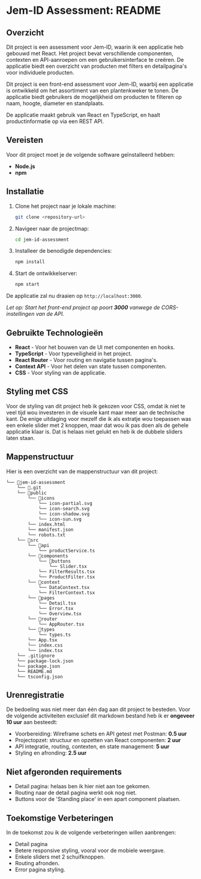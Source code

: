 
# Jem-ID Assessment: README

## Overzicht

Dit project is een assessment voor Jem-ID, waarin ik een applicatie heb gebouwd met React. Het project bevat verschillende componenten, contexten en API-aanroepen om een gebruikersinterface te creëren. De applicatie biedt een overzicht van producten met filters en detailpagina's voor individuele producten.

Dit project is een front-end assessment voor Jem-ID, waarbij een applicatie is ontwikkeld om het assortiment van een plantenkweker te tonen. De applicatie biedt gebruikers de mogelijkheid om producten te filteren op naam, hoogte, diameter en standplaats.

De applicatie maakt gebruik van React en TypeScript, en haalt productinformatie op via een REST API.


## Vereisten

Voor dit project moet je de volgende software geïnstalleerd hebben:
- **Node.js**
- **npm**

## Installatie

1. Clone het project naar je lokale machine:
    ```bash
    git clone <repository-url>
    ```

2. Navigeer naar de projectmap:
    ```bash
    cd jem-id-assessment
    ```

3. Installeer de benodigde dependencies:
    ```bash
    npm install
    ```

4. Start de ontwikkelserver:
    ```bash
    npm start
    ```

De applicatie zal nu draaien op `http://localhost:3000`.

*Let op: Start het front-end project op poort **3000** vanwege de CORS-instellingen van de API.*

## Gebruikte Technologieën

- **React** - Voor het bouwen van de UI met componenten en hooks.
- **TypeScript** - Voor typeveiligheid in het project.
- **React Router** - Voor routing en navigatie tussen pagina's.
- **Context API** - Voor het delen van state tussen componenten.
- **CSS** - Voor styling van de applicatie.

## Styling met CSS

Voor de styling van dit project heb ik gekozen voor CSS, omdat ik niet te veel tijd wou investeren in de visuele kant maar meer aan de technische kant. De enige uitdaging voor mezelf die ik als extratje wou toepassen was een enkele slider met 2 knoppen, maar dat wou ik pas doen als de gehele applicatie klaar is. Dat is helaas niet gelukt en heb ik de dubbele sliders laten staan.

## Mappenstructuur

Hier is een overzicht van de mappenstructuur van dit project:
```
└── 📁jem-id-assessment
    └── 📁.git
    └── 📁public
        └── 📁icons
            └── icon-partial.svg
            └── icon-search.svg
            └── icon-shadow.svg
            └── icon-sun.svg
        └── index.html
        └── manifest.json
        └── robots.txt
    └── 📁src
        └── 📁api
            └── productService.ts
        └── 📁components
            └── 📁buttons
                └── Slider.tsx
            └── FilterResults.tsx
            └── ProductFilter.tsx
        └── 📁context
            └── DataContext.tsx
            └── FilterContext.tsx
        └── 📁pages
            └── Detail.tsx
            └── Error.tsx
            └── Overview.tsx
        └── 📁router
            └── AppRouter.tsx
        └── 📁types
            └── types.ts
        └── App.tsx
        └── index.css
        └── index.tsx
    └── .gitignore
    └── package-lock.json
    └── package.json
    └── README.md
    └── tsconfig.json
```

## Urenregistratie

De bedoeling was niet meer dan één dag aan dit project te besteden.
Voor de volgende activiteiten exclusief dit markdown bestand heb ik er **ongeveer 10 uur** aan besteedt:

- Voorbereiding: Wireframe schets en API getest met Postman: **0.5 uur**
- Projectopzet: structuur en opzetten van React componenten: **2 uur**
- API integratie, routing, contexten, en state management: **5 uur**
- Styling en afronding: **2.5 uur**

## Niet afgeronden requirements

- Detail pagina: helaas ben ik hier niet aan toe gekomen.
- Routing naar de detail pagina werkt ook nog niet.
- Buttons voor de 'Standing place' in een apart component plaatsen. 

## Toekomstige Verbeteringen

In de toekomst zou ik de volgende verbeteringen willen aanbrengen:
- Detail pagina
- Betere responsive styling, vooral voor de mobiele weergave.
- Enkele sliders met 2 schuifknoppen.
- Routing afronden.
- Error pagina styling.



